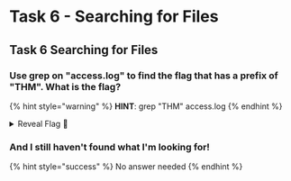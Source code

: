 # Task 6 - Searching for Files

## Task 6 Searching for Files

### Use grep on "access.log" to find the flag that has a prefix of "THM". What is the flag?

{% hint style="warning" %}
**HINT**: grep "THM" access.log
{% endhint %}

<details>

<summary>Reveal Flag <span data-gb-custom-inline data-tag="emoji" data-code="1f6a9">🚩</span></summary>

:triangular\_flag\_on\_post:`THM{ACCESS}`

</details>

### And I still haven't found what I'm looking for!

{% hint style="success" %}
No answer needed
{% endhint %}
